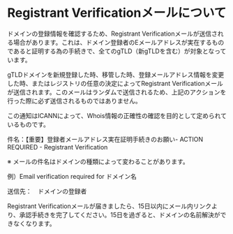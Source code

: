 # Registrant Verificationメールについて

ドメインの登録情報を確認するため、Registrant Verificationメールが送信される場合があります。これは、ドメイン登録者のEメールアドレスが実在するものであると証明する為の手続きで、全てのgTLD（新gTLDを含む）が対象となっています。

gTLDドメインを新規登録した時、移管した時、登録メールアドレス情報を変更した時、またはレジストリの任意の決定によってRegistrant Verificationメールが送信されます。このメールはランダムで送信されるため、上記のアクションを行った際に必ず送信されるものではありません。

この通知はICANNによって、Whois情報の正確性の確認を目的として定められているものです。

件名：【重要】登録者メールアドレス実在証明手続きのお願い- ACTION REQUIRED - Registrant Verification

※ メールの件名はドメインの種類によって変わることがあります。

例）Email verification required for ドメイン名

送信先：　ドメインの登録者

Registrant Verificationメールが届きましたら、15日以内にメール内リンクより、承認手続きを完了してください。15日を過ぎると、ドメインの名前解決ができなくなります。
